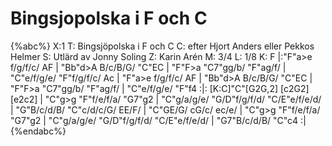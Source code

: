# Bingsjopolska i F och C

{%abc%}
X:1
T: Bingsjöpolska i F och C
C: efter Hjort Anders eller Pekkos Helmer
S: Utlärd av Jonny Soling
Z: Karin Arén
M: 3/4
L: 1/8
K: F
|:"F"a>e f/g/f/c/ AF | "Bb"d>A B/c/B/G/ "C"EC | "F"F>a "C7"gg/b/ "F"ag/f/ | "C"e/f/g/e/ "F"f/g/f/c/ Ac | 
"F"a>e f/g/f/c/ AF | "Bb"d>A B/c/B/G/ "C"EC | "F"F>a "C7"gg/b/ "F"ag/f/ | "C"e/f/g/e/ "F"f4 :|: 
[K:C]"C"[G2G,2] [c2G2] [e2c2] | "C"g>g "F"f/e/f/a/ "G7"g2 | "C"g/a/g/e/ "G/D"f/g/f/d/ "C/E"e/f/e/d/ | "G"B/c/d/B/ "C"c/d/c/G/ EE/F/ |
"C"GE/G/ cG/c/ ec/e/ | "C"g>g "F"f/e/f/a/ "G7"g2 | "C"g/a/g/e/ "G/D"f/g/f/d/ "C/E"e/f/e/d/ | "G7"B/c/d/B/ "C"c4 :|
{%endabc%}

